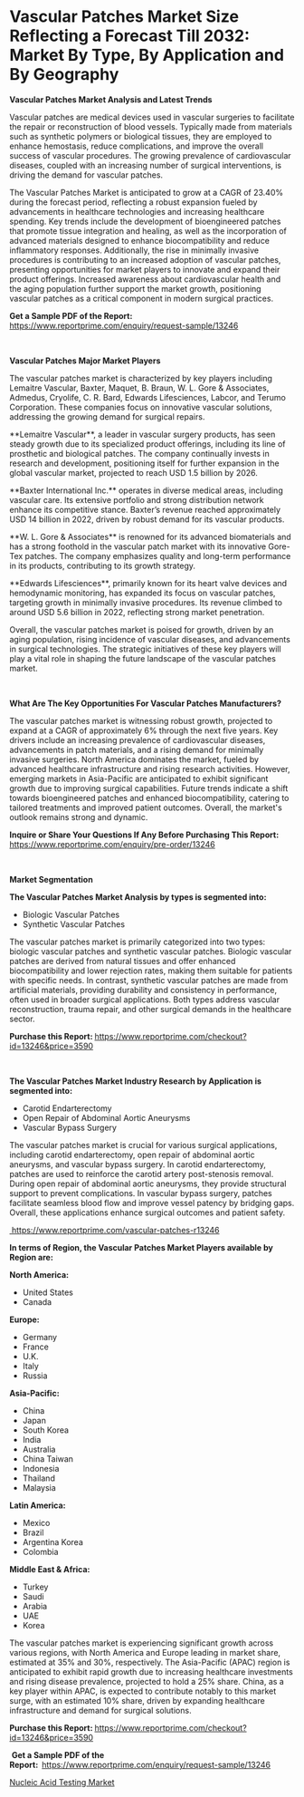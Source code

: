 <p><h1>Vascular Patches Market Size Reflecting a Forecast Till 2032: Market By Type, By Application and By Geography</h1></p><p><strong>Vascular Patches Market Analysis and Latest Trends</strong></p>
<p><p>Vascular patches are medical devices used in vascular surgeries to facilitate the repair or reconstruction of blood vessels. Typically made from materials such as synthetic polymers or biological tissues, they are employed to enhance hemostasis, reduce complications, and improve the overall success of vascular procedures. The growing prevalence of cardiovascular diseases, coupled with an increasing number of surgical interventions, is driving the demand for vascular patches.</p><p>The Vascular Patches Market is anticipated to grow at a CAGR of 23.40% during the forecast period, reflecting a robust expansion fueled by advancements in healthcare technologies and increasing healthcare spending. Key trends include the development of bioengineered patches that promote tissue integration and healing, as well as the incorporation of advanced materials designed to enhance biocompatibility and reduce inflammatory responses. Additionally, the rise in minimally invasive procedures is contributing to an increased adoption of vascular patches, presenting opportunities for market players to innovate and expand their product offerings. Increased awareness about cardiovascular health and the aging population further support the market growth, positioning vascular patches as a critical component in modern surgical practices.</p></p>
<p><strong>Get a Sample PDF of the Report:&nbsp;</strong> <a href="https://www.reportprime.com/enquiry/request-sample/13246?utm_campaign=3555&utm_medium=2&utm_source=Github&utm_content=ia&utm_term=19032025&utm_id=vascular-patches">https://www.reportprime.com/enquiry/request-sample/13246</a></p>
<p>&nbsp;</p>
<p><strong>Vascular Patches Major Market Players</strong></p>
<p><p>The vascular patches market is characterized by key players including Lemaitre Vascular, Baxter, Maquet, B. Braun, W. L. Gore & Associates, Admedus, Cryolife, C. R. Bard, Edwards Lifesciences, Labcor, and Terumo Corporation. These companies focus on innovative vascular solutions, addressing the growing demand for surgical repairs.</p><p>**Lemaitre Vascular**, a leader in vascular surgery products, has seen steady growth due to its specialized product offerings, including its line of prosthetic and biological patches. The company continually invests in research and development, positioning itself for further expansion in the global vascular market, projected to reach USD 1.5 billion by 2026.</p><p>**Baxter International Inc.** operates in diverse medical areas, including vascular care. Its extensive portfolio and strong distribution network enhance its competitive stance. Baxter’s revenue reached approximately USD 14 billion in 2022, driven by robust demand for its vascular products.</p><p>**W. L. Gore & Associates** is renowned for its advanced biomaterials and has a strong foothold in the vascular patch market with its innovative Gore-Tex patches. The company emphasizes quality and long-term performance in its products, contributing to its growth strategy.</p><p>**Edwards Lifesciences**, primarily known for its heart valve devices and hemodynamic monitoring, has expanded its focus on vascular patches, targeting growth in minimally invasive procedures. Its revenue climbed to around USD 5.6 billion in 2022, reflecting strong market penetration.</p><p>Overall, the vascular patches market is poised for growth, driven by an aging population, rising incidence of vascular diseases, and advancements in surgical technologies. The strategic initiatives of these key players will play a vital role in shaping the future landscape of the vascular patches market.</p></p>
<p>&nbsp;</p>
<p><strong>What Are The Key Opportunities For Vascular Patches Manufacturers?</strong></p>
<p><p>The vascular patches market is witnessing robust growth, projected to expand at a CAGR of approximately 6% through the next five years. Key drivers include an increasing prevalence of cardiovascular diseases, advancements in patch materials, and a rising demand for minimally invasive surgeries. North America dominates the market, fueled by advanced healthcare infrastructure and rising research activities. However, emerging markets in Asia-Pacific are anticipated to exhibit significant growth due to improving surgical capabilities. Future trends indicate a shift towards bioengineered patches and enhanced biocompatibility, catering to tailored treatments and improved patient outcomes. Overall, the market's outlook remains strong and dynamic.</p></p>
<p><strong>Inquire or Share Your Questions If Any Before Purchasing This Report:</strong> <a href="https://www.reportprime.com/enquiry/pre-order/13246?utm_campaign=3555&utm_medium=2&utm_source=Github&utm_content=ia&utm_term=19032025&utm_id=vascular-patches">https://www.reportprime.com/enquiry/pre-order/13246</a></p>
<p>&nbsp;</p>
<p><strong>Market Segmentation</strong></p>
<p><strong>The Vascular Patches Market Analysis by types is segmented into:</strong></p>
<p><ul><li>Biologic Vascular Patches</li><li>Synthetic Vascular Patches</li></ul></p>
<p><p>The vascular patches market is primarily categorized into two types: biologic vascular patches and synthetic vascular patches. Biologic vascular patches are derived from natural tissues and offer enhanced biocompatibility and lower rejection rates, making them suitable for patients with specific needs. In contrast, synthetic vascular patches are made from artificial materials, providing durability and consistency in performance, often used in broader surgical applications. Both types address vascular reconstruction, trauma repair, and other surgical demands in the healthcare sector.</p></p>
<p><strong>Purchase this Report:&nbsp;</strong><a href="https://www.reportprime.com/checkout?id=13246&price=3590&utm_campaign=3555&utm_medium=2&utm_source=Github&utm_content=ia&utm_term=19032025&utm_id=vascular-patches">https://www.reportprime.com/checkout?id=13246&price=3590</a></p>
<p>&nbsp;</p>
<p><strong>The Vascular Patches Market Industry Research by Application is segmented into:</strong></p>
<p><ul><li>Carotid Endarterectomy</li><li>Open Repair of Abdominal Aortic Aneurysms</li><li>Vascular Bypass Surgery</li></ul></p>
<p><p>The vascular patches market is crucial for various surgical applications, including carotid endarterectomy, open repair of abdominal aortic aneurysms, and vascular bypass surgery. In carotid endarterectomy, patches are used to reinforce the carotid artery post-stenosis removal. During open repair of abdominal aortic aneurysms, they provide structural support to prevent complications. In vascular bypass surgery, patches facilitate seamless blood flow and improve vessel patency by bridging gaps. Overall, these applications enhance surgical outcomes and patient safety.</p></p>
<p><a href="https://www.reportprime.com/vascular-patches-r13246?utm_campaign=3555&utm_medium=2&utm_source=Github&utm_content=ia&utm_term=19032025&utm_id=vascular-patches">&nbsp;https://www.reportprime.com/vascular-patches-r13246</a></p>
<p><strong>In terms of Region, the Vascular Patches Market Players available by Region are:</strong></p>
<p>
    <p> <strong> North America: </strong>
        <ul>
            <li>United States</li>
            <li>Canada</li>
        </ul>
        </p> 
    <p> <strong> Europe: </strong>
        <ul>
            <li>Germany</li>
            <li>France</li>
            <li>U.K.</li>
            <li>Italy</li>
            <li>Russia</li>
        </ul>
        </p> 
    <p> <strong> Asia-Pacific: </strong>
        <ul>
            <li>China</li>
            <li>Japan</li>
            <li>South Korea</li>
            <li>India</li>
            <li>Australia</li>
            <li>China Taiwan</li>
            <li>Indonesia</li>
            <li>Thailand</li>
            <li>Malaysia</li>
        </ul>
        </p> 
    <p> <strong> Latin America: </strong>
        <ul>
            <li>Mexico</li>
            <li>Brazil</li>
            <li>Argentina Korea</li>
            <li>Colombia</li>
        </ul>
        </p> 
    <p> <strong> Middle East & Africa: </strong>
        <ul>
            <li>Turkey</li>
            <li>Saudi</li>
            <li>Arabia</li>
            <li>UAE</li>
            <li>Korea</li>
        </ul>
    </p>
    </p>
<p><p>The vascular patches market is experiencing significant growth across various regions, with North America and Europe leading in market share, estimated at 35% and 30%, respectively. The Asia-Pacific (APAC) region is anticipated to exhibit rapid growth due to increasing healthcare investments and rising disease prevalence, projected to hold a 25% share. China, as a key player within APAC, is expected to contribute notably to this market surge, with an estimated 10% share, driven by expanding healthcare infrastructure and demand for surgical solutions.</p></p>
<p><strong>Purchase this Report: </strong><a href="https://www.reportprime.com/checkout?id=13246&price=3590&utm_campaign=3555&utm_medium=2&utm_source=Github&utm_content=ia&utm_term=19032025&utm_id=vascular-patches">https://www.reportprime.com/checkout?id=13246&price=3590</a></p>
<p>&nbsp;<strong>Get a Sample PDF of the Report:&nbsp;&nbsp;</strong><a href="https://www.reportprime.com/enquiry/request-sample/13246?utm_campaign=3555&utm_medium=2&utm_source=Github&utm_content=ia&utm_term=19032025&utm_id=vascular-patches">https://www.reportprime.com/enquiry/request-sample/13246</a></p>
<p><strong></strong></p>
<p><p><a href="https://github.com/XavierTyler76/Market-Research-Report-List-1/blob/main/nucleic-acid-testing-market.md?utm_campaign=3555&utm_medium=2&utm_source=Github&utm_content=ia&utm_term=19032025&utm_id=vascular-patches">Nucleic Acid Testing Market</a></p></p>